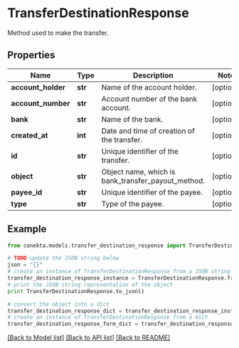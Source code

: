 # TransferDestinationResponse

Method used to make the transfer.

## Properties
Name | Type | Description | Notes
------------ | ------------- | ------------- | -------------
**account_holder** | **str** | Name of the account holder. | [optional] 
**account_number** | **str** | Account number of the bank account. | [optional] 
**bank** | **str** | Name of the bank. | [optional] 
**created_at** | **int** | Date and time of creation of the transfer. | [optional] 
**id** | **str** | Unique identifier of the transfer. | [optional] 
**object** | **str** | Object name, which is bank_transfer_payout_method. | [optional] 
**payee_id** | **str** | Unique identifier of the payee. | [optional] 
**type** | **str** | Type of the payee. | [optional] 

## Example

```python
from conekta.models.transfer_destination_response import TransferDestinationResponse

# TODO update the JSON string below
json = "{}"
# create an instance of TransferDestinationResponse from a JSON string
transfer_destination_response_instance = TransferDestinationResponse.from_json(json)
# print the JSON string representation of the object
print TransferDestinationResponse.to_json()

# convert the object into a dict
transfer_destination_response_dict = transfer_destination_response_instance.to_dict()
# create an instance of TransferDestinationResponse from a dict
transfer_destination_response_form_dict = transfer_destination_response.from_dict(transfer_destination_response_dict)
```
[[Back to Model list]](../README.md#documentation-for-models) [[Back to API list]](../README.md#documentation-for-api-endpoints) [[Back to README]](../README.md)


